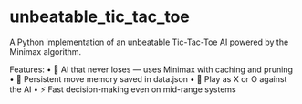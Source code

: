 # unbeatable_tic_tac_toe
A Python implementation of an unbeatable Tic-Tac-Toe AI powered by the Minimax algorithm.

Features:
	•	🤖 AI that never loses — uses Minimax with caching and pruning
	•	💾 Persistent move memory saved in data.json
	•	👥 Play as X or O against the AI
	•	⚡ Fast decision-making even on mid-range systems